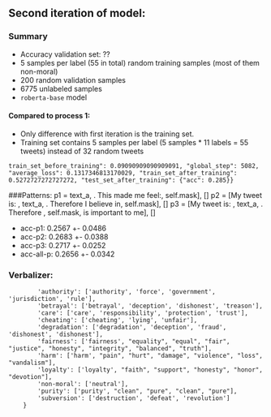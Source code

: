 ## Second iteration of model:
### Summary
- Accuracy validation set: ??
- 5 samples per label (55 in total) random training samples (most of them non-moral)
- 200 random validation samples
- 6775 unlabeled samples
- ```roberta-base``` model

#### Compared to process 1:
- Only difference with first iteration is the training set.
- Training set contains 5 samples per label (5 samples * 11 labels = 55 tweets) instead of 32 random tweets

```train_set_before_training": 0.09090909090909091, "global_step": 5082, "average_loss": 0.1317346813170029, "train_set_after_training": 0.5272727272727272, "test_set_after_training": {"acc": 0.285}}```

###Patterns:
    p1 = text_a, . This made me feel:, self.mask], []
    p2 = [My tweet is: , text_a, . Therefore I believe in, self.mask], []
    p3 = [My tweet is: , text_a, . Therefore , self.mask, is important to me], []

- acc-p1: 0.2567 +- 0.0486
- acc-p2: 0.2683 +- 0.0388
- acc-p3: 0.2717 +- 0.0252
- acc-all-p: 0.2656 +- 0.0342

### Verbalizer:
```    VERBALIZER = {
        'authority': ['authority', 'force', 'government', 'jurisdiction', 'rule'],
        'betrayal': ['betrayal', 'deception', 'dishonest', 'treason'],
        'care': ['care', 'responsibility', 'protection', 'trust'],
        'cheating': ['cheating', 'lying', 'unfair'],
        'degradation': ['degradation', 'deception', 'fraud', 'dishonest', 'dishonest'],
        'fairness': ['fairness', "equality", "equal", "fair", "justice", "honesty", "integrity", "balanced", "truth"],
        'harm': ['harm', "pain", "hurt", "damage", "violence", "loss", "vandalism"],
        'loyalty': ['loyalty', "faith", "support", "honesty", "honor", "devotion"],
        'non-moral': ['neutral'],
        'purity': ['purity', "clean", "pure", "clean", "pure"],
        'subversion': ['destruction', 'defeat', 'revolution']
    }
```
